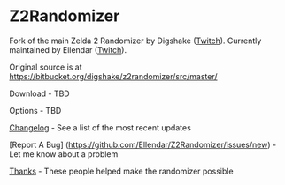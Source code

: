 # Z2Randomizer
Fork of the main Zelda 2 Randomizer by Digshake ([Twitch](https://www.twitch.tv/digshake)\).
Currently maintained by Ellendar ([Twitch](https://www.twitch.tv/ellendar)\).

Original source is at https://bitbucket.org/digshake/z2randomizer/src/master/

Download - TBD

Options - TBD

[Changelog](https://github.com/Ellendar/Z2Randomizer/blob/main/PatchNotes.md) - See a list of the most recent updates

[Report A Bug] (https://github.com/Ellendar/Z2Randomizer/issues/new) - Let me know about a problem

[Thanks](https://github.com/Ellendar/Z2Randomizer/blob/main/Thanks.md) - These people helped make the randomizer possible
